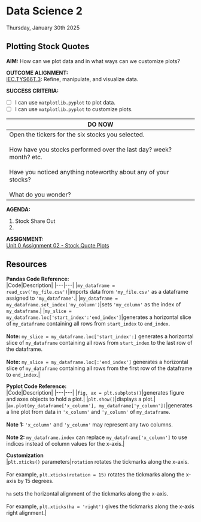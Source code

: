 # Data Science 2
Thursday, January 30th 2025

## Plotting Stock Quotes

**AIM:** How can we plot data and in what ways can we customize plots?

**OUTCOME ALIGNMENT:**
<br><ins>IEC.TYS66T.3</ins>: Refine, manipulate, and visualize data.

**SUCCESS CRITERIA:**
- [ ] I can use `matplotlib.pyplot` to plot data.
- [ ] I can use `matplotlib.pyplot` to customize plots.

|DO NOW|
|---|
|Open the tickers for the six stocks you selected.<br><br>How have you stocks performed over the last day? week? month? etc.<br><br>Have you noticed anything noteworthy about any of your stocks?<br><br>What do you wonder?|

**AGENDA:**
1. Stock Share Out
2.

**ASSIGNMENT:** 
<br>[Unit 0 Assignment 02 - Stock Quote Plots](https://github.com/MrJSwotinsky/Data_Science_2_Spring_2025/blob/main/Unit_0_Introduction_to_Data_Visualization/Assignments/02_Stock_Quote_Plots.md)

## Resources
**Pandas Code Reference:** <br>
|Code|Description|
|---|---|
|`my_dataframe = read_csv('my_file.csv')`|imports data from `'my_file.csv'` as a dataframe assigned to `'my_dataframe'`.|
|`my_dataframe = my_dataframe.set_index('my_column')`|sets `'my_column'` as the index of `my_dataframe`.|
|`my_slice = my_dataframe.loc['start_index':'end_index']`|generates a horizontal slice of `my_dataframe` containing all rows from `start_index` to `end_index`.<br><br>**Note:** `my_slice = my_dataframe.loc['start_index':]` generates a horizontal slice of `my_dataframe` containing all rows from `start_index` to the last row of the dataframe.<br><br>**Note:** `my_slice = my_dataframe.loc[:'end_index']` generates a horizontal slice of `my_dataframe` containing all rows from the first row of the dataframe to `end_index`.|

**Pyplot Code Reference:** <br>
|Code|Description|
|---|---|
|`fig, ax = plt.subplots()`|generates figure and axes objects to hold a plot.|
|`plt.show()`|displays a plot.|
|`ax.plot(my_dataframe['x_column'], my_dataframe['y_column'])`|generates a line plot from data in `'x_column'` and `'y_column'` of `my_dataframe`.<br><br>**Note 1:** `'x_column'` and `'y_column'` may represent any two columns.<br><br>**Note 2:** `my_dataframe.index` can replace `my_dataframe['x_column']` to use indices instead of column values for the x-axis.|

**Customization** <br>
|`plt.xticks()` parameters|`rotation` rotates the tickmarks along the x-axis.<br><br>For example, `plt.xticks(rotation = 15)` rotates the tickmarks along the x-axis by 15 degrees.<br><br>`ha` sets the horizontal alignment of the tickmarks along the x-axis.<br><br>For example, `plt.xticks(ha = 'right')` gives the tickmarks along the x-axis right alignment.|

